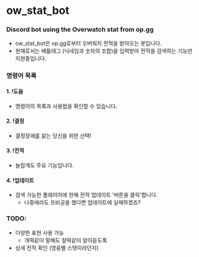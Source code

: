 # ow_stat_bot
### Discord bot using the Overwatch stat from op.gg

* ow_stat_bot은 op.gg로부터 오버워치 전적을 받아오는 봇입니다.
* 현재로서는 배틀태그 (닉네임과 숫자의 조합)을 입력받아 전적을 검색하는 기능만 지원중입니다.

### 명령어 목록

#### 1. !도움
 - 명령어의 목록과 사용법을 확인할 수 있습니다.
#### 2. !결정
  - 결정장애를 앓는 당신을 위한 선택!
#### 3. !전적
  - 놀랍게도 주요 기능입니다.
#### 4. !업데이트
  - 검색 가능한 플레이어에 한해 전적 업데이트 '버튼을 클릭'합니다.
    - 나중에라도 프비공을 했다면 업데이트에 실패하겠죠?
    

### TODO:
- 다양한 표현 사용 가능
  - 개떡같이 말해도 찰떡같이 알아듣도록
- 상세 전적 확인 (영웅별 스탯이라던지)

